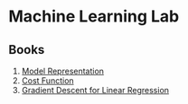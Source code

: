 # Machine Learning Lab

## Books

1. [Model Representation](https://colab.research.google.com/github/mz038197/Machine-Learning/blob/main/lab/student/notebooks/Model%20Representation.ipynb)
2. [Cost Function](https://colab.research.google.com/github/mz038197/Machine-Learning/blob/main/lab/student/notebooks/Cost%20Function.ipynb)
3. [Gradient Descent for Linear Regression](https://colab.research.google.com/github/mz038197/Machine-Learning/blob/main/lab/student/notebooks/Gradient%20Descent%20for%20Linear%20Regression.ipynb)
